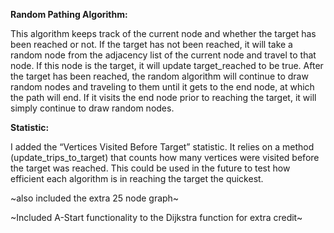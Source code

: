 **Random Pathing Algorithm:**

This algorithm keeps track of the current node and whether the target has been reached or not. If the target has not been reached, it will take a random node from the adjacency list of the current node and travel to that node. If this node is the target, it will update target\_reached to be true. After the target has been reached, the random algorithm will continue to draw random nodes and traveling to them until it gets to the end node, at which the path will end. If it visits the end node prior to reaching the target, it will simply continue to draw random nodes.

**Statistic:**

I added the “Vertices Visited Before Target” statistic. It relies on a method (update\_trips\_to\_target) that counts how many vertices were visited before the target was reached. This could be used in the future to test how efficient each algorithm is in reaching the target the quickest.

~also included the extra 25 node graph~

~Included A-Start functionality to the Dijkstra function for extra credit~